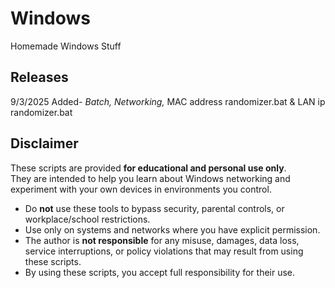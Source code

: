 # Windows
Homemade Windows Stuff

## Releases
9/3/2025
Added- *Batch, Networking,* MAC address randomizer.bat & LAN ip randomizer.bat

## Disclaimer

These scripts are provided **for educational and personal use only**.  
They are intended to help you learn about Windows networking and experiment with your own devices in environments you control.

- Do **not** use these tools to bypass security, parental controls, or workplace/school restrictions.  
- Use only on systems and networks where you have explicit permission.  
- The author is **not responsible** for any misuse, damages, data loss, service interruptions, or policy violations that may result from using these scripts.  
- By using these scripts, you accept full responsibility for their use.
